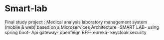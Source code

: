 # Smart-lab
Final study project : Medical analysis laboratory management system (mobile & web) based on a Microservices Architecture -SMART LAB- using spring boot- Api gateway- openfeign BFF- eureka- keycloak security
